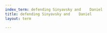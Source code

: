 ```yaml
---
index_term: defending Sinyavsky and    Daniel
title: defending Sinyavsky and    Daniel
layout: term

---
```

